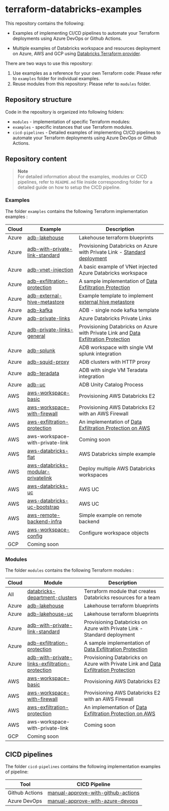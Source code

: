 # terraform-databricks-examples

This repository contains the following:

- Examples of implementing CI/CD pipelines to automate your Terraform deployments using Azure DevOps or Github Actions.

- Multiple examples of Databricks workspace and resources deployment on Azure, AWS and GCP using [Databricks Terraform provider](https://registry.terraform.io/providers/databricks/databricks/latest/docs).

There are two ways to use this repository:

1. Use examples as a reference for your own Terraform code: Please refer to `examples` folder for individual examples.
2. Reuse modules from this repository: Please refer to `modules` folder.

## Repository structure

Code in the repository is organized into following folders:

- `modules` - implementation of specific Terraform modules:
- `examples` - specific instances that use Terraform modules.
- `cicd-pipelines` - Detailed examples of implementing CI/CD pipelines to automate your Terraform deployments using Azure DevOps or Github Actions.

## Repository content

> **Note**  
> For detailed information about the examples, modules or CICD pipelines, refer to `README.md` file inside corresponding folder for a detailed guide on how to setup the CICD pipeline.

### Examples

The folder `examples` contains the following Terraform implementation examples :

| Cloud | Example                                                                            | Description                                                                                                                                                                                          |
| ----- | ---------------------------------------------------------------------------------- | ---------------------------------------------------------------------------------------------------------------------------------------------------------------------------------------------------- |
| Azure | [adb-lakehouse](examples/adb-lakehouse/)                                           | Lakehouse terraform blueprints                                                                                                                                                                       |
| Azure | [adb-with-private-link-standard](examples/adb-with-private-link-standard/)         | Provisioning Databricks on Azure with Private Link - [Standard deployment](https://learn.microsoft.com/en-us/azure/databricks/administration-guide/cloud-configurations/azure/private-link-standard) |
| Azure | [adb-vnet-injection](examples/adb-vnet-injection/)                                 | A basic example of VNet injected Azure Databricks workspace                                                                                                                                             |
| Azure | [adb-exfiltration-protection](examples/adb-exfiltration-protection/)               | A sample implementation of [Data Exfiltration Protection](https://www.databricks.com/blog/2020/03/27/data-exfiltration-protection-with-azure-databricks.html)                                        |
| Azure | [adb-external-hive-metastore](examples/adb-external-hive-metastore/)               | Example template to implement [external hive metastore](https://learn.microsoft.com/en-us/azure/databricks/data/metastores/external-hive-metastore)                                                  |
| Azure | [adb-kafka](examples/adb-kafka/)                                                   | ADB - single node kafka template                                                                                                                                                                     |
| Azure | [adb-private-links](examples/adb-private-links/)                                   | Azure Databricks Private Links                                                                                                                                                                       |
| Azure | [adb-private-links-general](examples/adb-private-links-general/)                   | Provisioning Databricks on Azure with Private Link and [Data Exfiltration Protection](https://www.databricks.com/blog/2020/03/27/data-exfiltration-protection-with-azure-databricks.html)            |
| Azure | [adb-splunk](examples/adb-splunk/)                                                 | ADB workspace with single VM splunk integration                                                                                                                                                      |
| Azure | [adb-squid-proxy](examples/adb-squid-proxy/)                                       | ADB clusters with HTTP proxy                                                                                                                                                                         |
| Azure | [adb-teradata](examples/adb-teradata/)                                             | ADB with single VM Teradata integration                                                                                                                                                              |
| Azure | [adb-uc](examples/adb-uc/)                                                         | ADB Unity Catalog Process                                                                                                                                                                            |
| AWS   | [aws-workspace-basic](examples/aws-workspace-basic/)                               | Provisioning AWS Databricks E2                                                                                                                                                                       |
| AWS   | [aws-workspace-with-firewall](examples/aws-workspace-with-firewall/)               | Provisioning AWS Databricks E2 with an AWS Firewall                                                                                                                                                  |
| AWS   | [aws-exfiltration-protection](examples/aws-exfiltration-protection/)               | An implementation of [Data Exfiltration Protection on AWS](https://www.databricks.com/blog/2021/02/02/data-exfiltration-protection-with-databricks-on-aws.html)                                      |
| AWS   | aws-workspace-with-private-link                                                    | Coming soon                                                                                                                                                                                          |
| AWS   | [aws-databricks-flat](examples/aws-databricks-flat/)                               | AWS Databricks simple example                                                                                                                                                                        |
| AWS   | [aws-databricks-modular-privatelink](examples/aws-databricks-modular-privatelink/) | Deploy multiple AWS Databricks workspaces                                                                                                                                                            |
| AWS   | [aws-databricks-uc](examples/aws-databricks-uc/)                                   | AWS UC                                                                                                                                                                                               |
| AWS   | [aws-databricks-uc-bootstrap](examples/aws-databricks-uc-bootstrap/)               | AWS UC                                                                                                                                                                                               |
| AWS   | [aws-remote-backend-infra](examples/aws-remote-backend-infra/)                     | Simple example on remote backend                                                                                                                                                                     |
| AWS   | [aws-workspace-config](examples/aws-workspace-config/)                             | Configure workspace objects                                                                                                                                                                          |
| GCP   | Coming soon                                                                        |                                                                                                                                                                                                      |

### Modules

The folder `modules` contains the following Terraform modules :

| Cloud | Module                                                                                                    | Description                                                                                                                                                                               |
| ----- |-----------------------------------------------------------------------------------------------------------| ----------------------------------------------------------------------------------------------------------------------------------------------------------------------------------------- |
| All   | [databricks-department-clusters](modules/databricks-department-clusters/)                                 | Terraform module that creates Databricks resources for a team                                                                                                                             |
| Azure | [adb-lakehouse](modules/adb-lakehouse/)                                                                   | Lakehouse terraform blueprints                                                                                                                                                            |
| Azure | [adb-lakehouse-uc](modules/adb-lakehouse-uc/)                                                             | Lakehouse terraform blueprints                                                                                                                                                            |
| Azure | [adb-with-private-link-standard](modules/adb-with-private-link-standard/)                                 | Provisioning Databricks on Azure with Private Link - Standard deployment                                                                                                                  |
| Azure | [adb-exfiltration-protection](modules/adb-exfiltration-protection/)                                       | A sample implementation of [Data Exfiltration Protection](https://www.databricks.com/blog/2020/03/27/data-exfiltration-protection-with-azure-databricks.html)                             |
| Azure | [adb-with-private-links-exfiltration-protection](modules/adb-with-private-links-exfiltration-protection/) | Provisioning Databricks on Azure with Private Link and [Data Exfiltration Protection](https://www.databricks.com/blog/2020/03/27/data-exfiltration-protection-with-azure-databricks.html) |
| AWS   | [aws-workspace-basic](modules/aws-workspace-basic/)                                                       | Provisioning AWS Databricks E2                                                                                                                                                            |
| AWS   | [aws-workspace-with-firewall](modules/aws-workspace-with-firewall/)                                       | Provisioning AWS Databricks E2 with an AWS Firewall                                                                                                                                       |
| AWS   | [aws-exfiltration-protection](modules/aws-exfiltration-protection/)                                       | An implementation of [Data Exfiltration Protection on AWS](https://www.databricks.com/blog/2021/02/02/data-exfiltration-protection-with-databricks-on-aws.html)                           |
| AWS   | aws-workspace-with-private-link                                                                           | Coming soon                                                                                                                                                                               |
| GCP   | Coming soon                                                                                               |                                                                                                                                                                                           |

## CICD pipelines

The folder `cicd-pipelines` contains the following implementation examples of pipeline:

| Tool           | CICD Pipeline                                                                            |
| -------------- | ---------------------------------------------------------------------------------------- |
| Github Actions | [manual-approve-with-github-actions](cicd-pipelines/manual-approve-with-github-actions/) |
| Azure DevOps   | [manual-approve-with-azure-devops](cicd-pipelines/manual-approve-with-azure-devops/)     |
